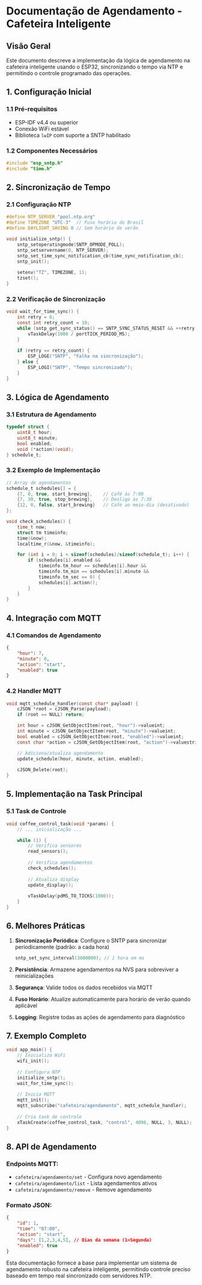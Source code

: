 # Documentação de Agendamento - Cafeteira Inteligente

## Visão Geral
Este documento descreve a implementação da lógica de agendamento na cafeteira inteligente usando o ESP32, sincronizando o tempo via NTP e permitindo o controle programado das operações.

## 1. Configuração Inicial

### 1.1 Pré-requisitos
- ESP-IDF v4.4 ou superior
- Conexão WiFi estável
- Biblioteca `lwIP` com suporte a SNTP habilitado

### 1.2 Componentes Necessários
```c
#include "esp_sntp.h"
#include "time.h"
```

## 2. Sincronização de Tempo

### 2.1 Configuração NTP
```c
#define NTP_SERVER "pool.ntp.org"
#define TIMEZONE "UTC-3"  // Fuso horário do Brasil
#define DAYLIGHT_SAVING 0 // Sem horário de verão

void initialize_sntp() {
    sntp_setoperatingmode(SNTP_OPMODE_POLL);
    sntp_setservername(0, NTP_SERVER);
    sntp_set_time_sync_notification_cb(time_sync_notification_cb);
    sntp_init();
    
    setenv("TZ", TIMEZONE, 1);
    tzset();
}
```

### 2.2 Verificação de Sincronização
```c
void wait_for_time_sync() {
    int retry = 0;
    const int retry_count = 10;
    while (sntp_get_sync_status() == SNTP_SYNC_STATUS_RESET && ++retry < retry_count) {
        vTaskDelay(1000 / portTICK_PERIOD_MS);
    }
    
    if (retry == retry_count) {
        ESP_LOGE("SNTP", "Falha na sincronização");
    } else {
        ESP_LOGI("SNTP", "Tempo sincronizado");
    }
}
```

## 3. Lógica de Agendamento

### 3.1 Estrutura de Agendamento
```c
typedef struct {
    uint8_t hour;
    uint8_t minute;
    bool enabled;
    void (*action)(void);
} schedule_t;
```

### 3.2 Exemplo de Implementação
```c
// Array de agendamentos
schedule_t schedules[] = {
    {7, 0, true, start_brewing},    // Café às 7:00
    {7, 30, true, stop_brewing},    // Desliga às 7:30
    {12, 0, false, start_brewing}   // Café ao meio-dia (desativado)
};

void check_schedules() {
    time_t now;
    struct tm timeinfo;
    time(&now);
    localtime_r(&now, &timeinfo);

    for (int i = 0; i < sizeof(schedules)/sizeof(schedule_t); i++) {
        if (schedules[i].enabled && 
            timeinfo.tm_hour == schedules[i].hour && 
            timeinfo.tm_min == schedules[i].minute &&
            timeinfo.tm_sec == 0) {
            schedules[i].action();
        }
    }
}
```

## 4. Integração com MQTT

### 4.1 Comandos de Agendamento
```json
{
    "hour": 7,
    "minute": 0,
    "action": "start",
    "enabled": true
}
```

### 4.2 Handler MQTT
```c
void mqtt_schedule_handler(const char* payload) {
    cJSON *root = cJSON_Parse(payload);
    if (root == NULL) return;

    int hour = cJSON_GetObjectItem(root, "hour")->valueint;
    int minute = cJSON_GetObjectItem(root, "minute")->valueint;
    bool enabled = cJSON_GetObjectItem(root, "enabled")->valueint;
    const char *action = cJSON_GetObjectItem(root, "action")->valuestring;

    // Adiciona/atualiza agendamento
    update_schedule(hour, minute, action, enabled);
    
    cJSON_Delete(root);
}
```

## 5. Implementação na Task Principal

### 5.1 Task de Controle
```c
void coffee_control_task(void *params) {
    // ... inicialização ...

    while (1) {
        // Verifica sensores
        read_sensors();
        
        // Verifica agendamentos
        check_schedules();
        
        // Atualiza display
        update_display();
        
        vTaskDelay(pdMS_TO_TICKS(1000));
    }
}
```

## 6. Melhores Práticas

1. **Sincronização Periódica**: Configure o SNTP para sincronizar periodicamente (padrão: a cada hora)
   ```c
   sntp_set_sync_interval(3600000); // 1 hora em ms
   ```

2. **Persistência**: Armazene agendamentos na NVS para sobreviver a reinicializações

3. **Segurança**: Valide todos os dados recebidos via MQTT

4. **Fuso Horário**: Atualize automaticamente para horário de verão quando aplicável

5. **Logging**: Registre todas as ações de agendamento para diagnóstico

## 7. Exemplo Completo

```c
void app_main() {
    // Inicializa WiFi
    wifi_init();
    
    // Configura NTP
    initialize_sntp();
    wait_for_time_sync();
    
    // Inicia MQTT
    mqtt_init();
    mqtt_subscribe("cafeteira/agendamento", mqtt_schedule_handler);
    
    // Cria task de controle
    xTaskCreate(coffee_control_task, "control", 4096, NULL, 3, NULL);
}
```

## 8. API de Agendamento

### Endpoints MQTT:
- `cafeteira/agendamento/set` - Configura novo agendamento
- `cafeteira/agendamento/list` - Lista agendamentos ativos
- `cafeteira/agendamento/remove` - Remove agendamento

### Formato JSON:
```json
{
    "id": 1,
    "time": "07:00",
    "action": "start",
    "days": [1,2,3,4,5], // Dias da semana (1=Segunda)
    "enabled": true
}
```

Esta documentação fornece a base para implementar um sistema de agendamento robusto na cafeteira inteligente, permitindo controle preciso baseado em tempo real sincronizado com servidores NTP.
